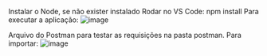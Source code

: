 Instalar o Node, se não exister instalado
Rodar no VS Code: npm install
Para executar a aplicação:
![image](https://user-images.githubusercontent.com/69557631/221443513-0a593c5d-b90e-4407-914b-f15c2163c2f3.png)

Arquivo do Postman para testar as requisições na pasta postman. Para importar:
![image](https://user-images.githubusercontent.com/69557631/221443542-4b560c17-a735-4a20-b201-74059a02e413.png)
